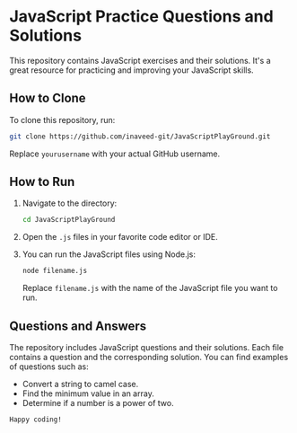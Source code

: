 # JavaScript Practice Questions and Solutions

This repository contains JavaScript exercises and their solutions. It's a great resource for practicing and improving your JavaScript skills.

## How to Clone

To clone this repository, run:

```bash
git clone https://github.com/inaveed-git/JavaScriptPlayGround.git
```

Replace `yourusername` with your actual GitHub username.

## How to Run

1. Navigate to the directory:

   ```bash
   cd JavaScriptPlayGround
   ```

2. Open the `.js` files in your favorite code editor or IDE.

3. You can run the JavaScript files using Node.js:

   ```bash
   node filename.js
   ```

   Replace `filename.js` with the name of the JavaScript file you want to run.

## Questions and Answers

The repository includes JavaScript questions and their solutions. Each file contains a question and the corresponding solution. You can find examples of questions such as:

- Convert a string to camel case.
- Find the minimum value in an array.
- Determine if a number is a power of two.

```
Happy coding!
```
